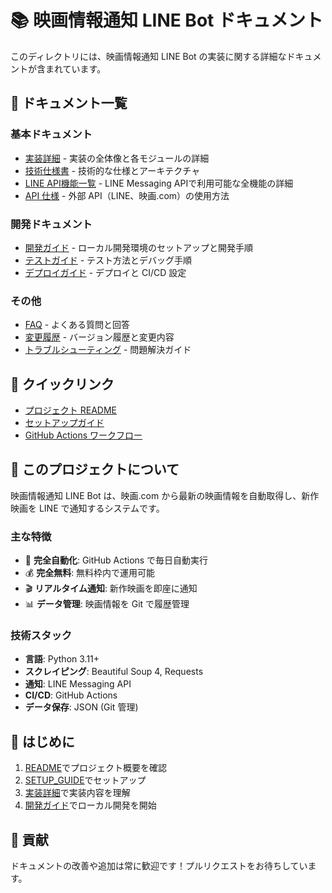 # 📚 映画情報通知 LINE Bot ドキュメント

このディレクトリには、映画情報通知 LINE Bot の実装に関する詳細なドキュメントが含まれています。

## 📑 ドキュメント一覧

### 基本ドキュメント

- [実装詳細](implementation_details.md) - 実装の全体像と各モジュールの詳細
- [技術仕様書](technical_specifications.md) - 技術的な仕様とアーキテクチャ
- [LINE API機能一覧](LINE_API_CAPABILITIES.md) - LINE Messaging APIで利用可能な全機能の詳細
- [API 仕様](api_specifications.md) - 外部 API（LINE、映画.com）の使用方法

### 開発ドキュメント

- [開発ガイド](development_guide.md) - ローカル開発環境のセットアップと開発手順
- [テストガイド](testing_guide.md) - テスト方法とデバッグ手順
- [デプロイガイド](deployment_guide.md) - デプロイと CI/CD 設定

### その他

- [FAQ](faq.md) - よくある質問と回答
- [変更履歴](changelog.md) - バージョン履歴と変更内容
- [トラブルシューティング](troubleshooting.md) - 問題解決ガイド

## 📖 クイックリンク

- [プロジェクト README](../README.md)
- [セットアップガイド](../SETUP_GUIDE.md)
- [GitHub Actions ワークフロー](../.github/workflows/README.md)

## 🎯 このプロジェクトについて

映画情報通知 LINE Bot は、映画.com から最新の映画情報を自動取得し、新作映画を LINE で通知するシステムです。

### 主な特徴

- 🔄 **完全自動化**: GitHub Actions で毎日自動実行
- 💰 **完全無料**: 無料枠内で運用可能
- 🎬 **リアルタイム通知**: 新作映画を即座に通知
- 📊 **データ管理**: 映画情報を Git で履歴管理

### 技術スタック

- **言語**: Python 3.11+
- **スクレイピング**: Beautiful Soup 4, Requests
- **通知**: LINE Messaging API
- **CI/CD**: GitHub Actions
- **データ保存**: JSON (Git 管理)

## 🚀 はじめに

1. [README](../README.md)でプロジェクト概要を確認
2. [SETUP_GUIDE](../SETUP_GUIDE.md)でセットアップ
3. [実装詳細](implementation_details.md)で実装内容を理解
4. [開発ガイド](development_guide.md)でローカル開発を開始

## 🤝 貢献

ドキュメントの改善や追加は常に歓迎です！プルリクエストをお待ちしています。

